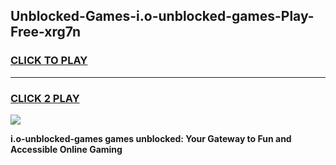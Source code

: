 
## Unblocked-Games-i.o-unblocked-games-Play-Free-xrg7n
<h3>
<a href="https://premium76.site?title=i.o-unblocked-games&ref=23A">CLICK TO PLAY</a></h3>
<hr>

<h3>
<a href="https://premium76.site?title=i.o-unblocked-games&ref=23A">CLICK 2 PLAY</a>
  
</h3>

<a href="https://premium76.site?title=i.o-unblocked-games&ref=23A"><img src="https://clearcache.store/games.png"></a>


**i.o-unblocked-games games unblocked: Your Gateway to Fun and Accessible Online Gaming**
